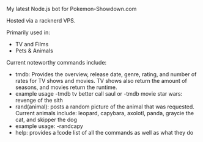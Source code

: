 My latest Node.js bot for Pokemon-Showdown.com

Hosted via a racknerd VPS.

Primarily used in:
- TV and Films
- Pets & Animals

Current noteworthy commands include:
- tmdb: Provides the overview, release date, genre, rating, and number of rates for TV shows and movies. TV shows also return the amount of seasons, and movies return the runtime.
- example usage -tmdb tv better call saul or -tmdb movie star wars: revenge of the sith
- rand(animal): posts a random picture of the animal that was requested. Current animals include: leopard, capybara, axolotl, panda, graycie the cat, and skipper the dog
- example usage: -randcapy
- help: provides a !code list of all the commands as well as what they do
